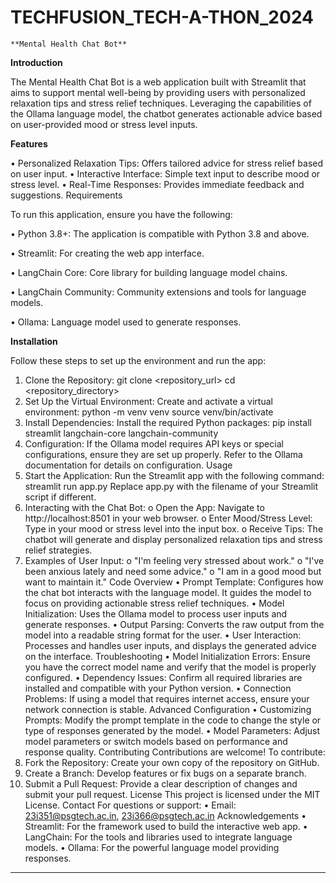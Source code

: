 # TECHFUSION_TECH-A-THON_2024
    **Mental Health Chat Bot**
**Introduction**

The Mental Health Chat Bot is a web application built with Streamlit that aims to support mental well-being by providing users with personalized relaxation tips and stress relief techniques. Leveraging the capabilities of the Ollama language model, the chatbot generates actionable advice based on user-provided mood or stress level inputs.

**Features**

•	Personalized Relaxation Tips: Offers tailored advice for stress relief based on user input.
•	Interactive Interface: Simple text input to describe mood or stress level.
•	Real-Time Responses: Provides immediate feedback and suggestions.
Requirements

To run this application, ensure you have the following:

•	Python 3.8+: The application is compatible with Python 3.8 and above.

•	Streamlit: For creating the web app interface.

•	LangChain Core: Core library for building language model chains.

•	LangChain Community: Community extensions and tools for language models.

•	Ollama: Language model used to generate responses.

**Installation**

Follow these steps to set up the environment and run the app:
1.	Clone the Repository:
git clone <repository_url>
cd <repository_directory>
2.	Set Up the Virtual Environment:
Create and activate a virtual environment:
python -m venv venv
source venv/bin/activate  
3.	Install Dependencies:
Install the required Python packages:
pip install streamlit langchain-core langchain-community
4.	Configuration:
If the Ollama model requires API keys or special configurations, ensure they are set up properly. Refer to the Ollama documentation for details on configuration.
Usage
1.	Start the Application:
Run the Streamlit app with the following command:
streamlit run app.py
Replace app.py with the filename of your Streamlit script if different.
2.	Interacting with the Chat Bot:
o	Open the App: Navigate to http://localhost:8501 in your web browser.
o	Enter Mood/Stress Level: Type in your mood or stress level into the input box.
o	Receive Tips: The chatbot will generate and display personalized relaxation tips and stress relief strategies.
3.	Examples of User Input:
o	"I'm feeling very stressed about work."
o	"I've been anxious lately and need some advice."
o	"I am in a good mood but want to maintain it."
Code Overview
•	Prompt Template: Configures how the chat bot interacts with the language model. It guides the model to focus on providing actionable stress relief techniques.
•	Model Initialization: Uses the Ollama model to process user inputs and generate responses.
•	Output Parsing: Converts the raw output from the model into a readable string format for the user.
•	User Interaction: Processes and handles user inputs, and displays the generated advice on the interface.
Troubleshooting
•	Model Initialization Errors: Ensure you have the correct model name and verify that the model is properly configured.
•	Dependency Issues: Confirm all required libraries are installed and compatible with your Python version.
•	Connection Problems: If using a model that requires internet access, ensure your network connection is stable.
Advanced Configuration
•	Customizing Prompts: Modify the prompt template in the code to change the style or type of responses generated by the model.
•	Model Parameters: Adjust model parameters or switch models based on performance and response quality.
Contributing
Contributions are welcome! To contribute:
1.	Fork the Repository: Create your own copy of the repository on GitHub.
2.	Create a Branch: Develop features or fix bugs on a separate branch.
3.	Submit a Pull Request: Provide a clear description of changes and submit your pull request.
License
This project is licensed under the MIT License.
Contact
For questions or support:
•	Email: 23i351@psgtech.ac.in, 23i366@psgtech.ac.in
Acknowledgements
•	Streamlit: For the framework used to build the interactive web app.
•	LangChain: For the tools and libraries used to integrate language models.
•	Ollama: For the powerful language model providing responses.
________________________________________

